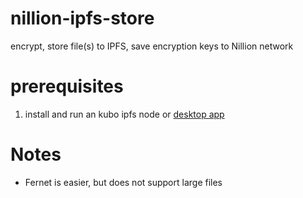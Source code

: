 # nillion-ipfs-store
encrypt, store file(s) to IPFS, save encryption keys to Nillion network 

# prerequisites

1. install and run an kubo ipfs node or [desktop app](https://github.com/ipfs/ipfs-desktop)

# Notes

- Fernet is easier, but does not support large files
